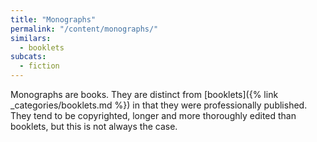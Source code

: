 ```yaml
---
title: "Monographs"
permalink: "/content/monographs/"
similars:
  - booklets
subcats:
  - fiction
---
```


Monographs are books. They are distinct from [booklets]({% link _categories/booklets.md %}) in that they were professionally published. They tend to be copyrighted, longer and more thoroughly edited than booklets, but this is not always the case.
